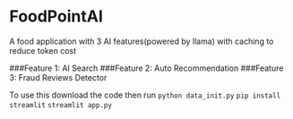 # FoodPointAI
A food application with 3 AI features(powered by llama) with caching to reduce token cost


###Feature 1: AI Search 
###Feature 2: Auto Recommendation
###Feature 3: Fraud Reviews Detector

To use this download the code then run
`python data_init.py`
`pip install streamlit`
`streamlit app.py`
